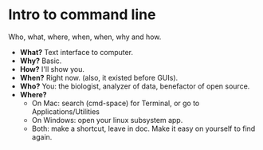 # Intro to command line
Who, what, where, when, when, why and how. 

 - **What?**
Text interface to computer. 
 - **Why?**
Basic. 
 - **How?**
I'll show you. 
 - **When?**
Right now. (also, it existed before GUIs). 
 - **Who?**
You: the biologist, analyzer of data, benefactor of open source. 
 - **Where?**
   - On Mac: search (cmd-space) for Terminal, or go to Applications/Utilities
   -  On Windows: open your linux subsystem app.
   -  Both: make a shortcut, leave in doc. Make it easy on yourself to find again.


